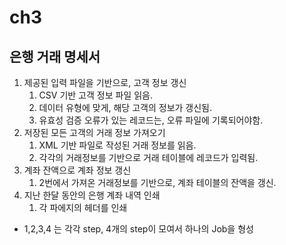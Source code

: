 # ch3
## 은행 거래 명세서 

1. 제공된 입력 파일을 기반으로, 고객 정보 갱신
   1. CSV 기반 고객 정보 파일 읽음.
   2. 데이터 유형에 맞게, 해당 고객의 정보가 갱신됨.
   3. 유효성 검증 오류가 있는 레코드는, 오류 파일에 기록되어야함.
2. 저장된 모든 고객의 거래 정보 가져오기
   1. XML 기반 파일로 작성된 거래 정보를 읽음.
   2. 각각의 거래정보를 기반으로 거래 테이블에 레코드가 입력됨.
3. 계좌 잔액으로 계좌 정보 갱신
   1. 2번에서 가져온 거래정보를 기반으로, 계좌 테이블의 잔액을 갱신.
4. 지난 한달 동안의 은행 계좌 내역 인쇄
   1. 각 파에지의 헤더를 인쇄

- 1,2,3,4 는 각각 step, 4개의 step이 모여서 하나의 Job을 형성

